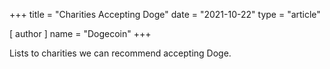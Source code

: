 +++
title = "Charities Accepting Doge"
date = "2021-10-22"
type = "article"

[ author ]
  name = "Dogecoin"
+++

Lists to charities we can recommend accepting Doge.